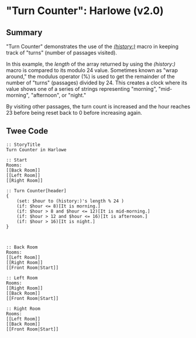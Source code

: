 # "Turn Counter": Harlowe (v2.0)

## Summary

"Turn Counter" demonstrates the use of the *[(history:)](https://twine2.neocities.org/#macro_history)* macro in keeping track of "turns" (number of passages visited).

In this example, the *length* of the array returned by using the *(history:)* macro is compared to its modulo 24 value. Sometimes known as "wrap around," the modulus operator (%) is used to get the remainder of the number of "turns" (passages) divided by 24. This creates a clock where its value shows one of a series of strings representing "morning", "mid-morning", "afternoon", or "night."

By visiting other passages, the turn count is increased and the hour reaches 23 before being reset back to 0 before increasing again.

## Twee Code

```
:: StoryTitle
Turn Counter in Harlowe

:: Start
Rooms:
[[Back Room]]
[[Left Room]]
[[Right Room]]

:: Turn Counter[header]
{
	(set: $hour to (history:)'s length % 24 )
	(if: $hour <= 8)[It is morning.]
	(if: $hour > 8 and $hour <= 12)[It is mid-morning.]
	(if: $hour > 12 and $hour <= 16)[It is afternoon.]
	(if: $hour > 16)[It is night.]
}



:: Back Room
Rooms:
[[Left Room]]
[[Right Room]]
[[Front Room|Start]]

:: Left Room
Rooms:
[[Right Room]]
[[Back Room]]
[[Front Room|Start]]

:: Right Room
Rooms:
[[Left Room]]
[[Back Room]]
[[Front Room|Start]]

```
